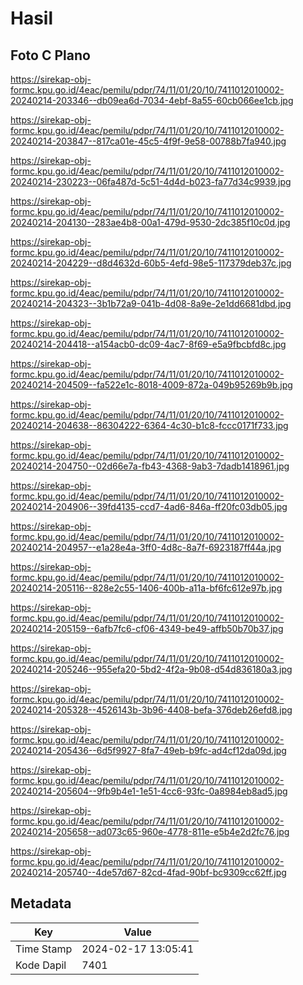 # Hasil

## Foto C Plano

https://sirekap-obj-formc.kpu.go.id/4eac/pemilu/pdpr/74/11/01/20/10/7411012010002-20240214-203346--db09ea6d-7034-4ebf-8a55-60cb066ee1cb.jpg

https://sirekap-obj-formc.kpu.go.id/4eac/pemilu/pdpr/74/11/01/20/10/7411012010002-20240214-203847--817ca01e-45c5-4f9f-9e58-00788b7fa940.jpg

https://sirekap-obj-formc.kpu.go.id/4eac/pemilu/pdpr/74/11/01/20/10/7411012010002-20240214-230223--06fa487d-5c51-4d4d-b023-fa77d34c9939.jpg

https://sirekap-obj-formc.kpu.go.id/4eac/pemilu/pdpr/74/11/01/20/10/7411012010002-20240214-204130--283ae4b8-00a1-479d-9530-2dc385f10c0d.jpg

https://sirekap-obj-formc.kpu.go.id/4eac/pemilu/pdpr/74/11/01/20/10/7411012010002-20240214-204229--d8d4632d-60b5-4efd-98e5-117379deb37c.jpg

https://sirekap-obj-formc.kpu.go.id/4eac/pemilu/pdpr/74/11/01/20/10/7411012010002-20240214-204323--3b1b72a9-041b-4d08-8a9e-2e1dd6681dbd.jpg

https://sirekap-obj-formc.kpu.go.id/4eac/pemilu/pdpr/74/11/01/20/10/7411012010002-20240214-204418--a154acb0-dc09-4ac7-8f69-e5a9fbcbfd8c.jpg

https://sirekap-obj-formc.kpu.go.id/4eac/pemilu/pdpr/74/11/01/20/10/7411012010002-20240214-204509--fa522e1c-8018-4009-872a-049b95269b9b.jpg

https://sirekap-obj-formc.kpu.go.id/4eac/pemilu/pdpr/74/11/01/20/10/7411012010002-20240214-204638--86304222-6364-4c30-b1c8-fccc0171f733.jpg

https://sirekap-obj-formc.kpu.go.id/4eac/pemilu/pdpr/74/11/01/20/10/7411012010002-20240214-204750--02d66e7a-fb43-4368-9ab3-7dadb1418961.jpg

https://sirekap-obj-formc.kpu.go.id/4eac/pemilu/pdpr/74/11/01/20/10/7411012010002-20240214-204906--39fd4135-ccd7-4ad6-846a-ff20fc03db05.jpg

https://sirekap-obj-formc.kpu.go.id/4eac/pemilu/pdpr/74/11/01/20/10/7411012010002-20240214-204957--e1a28e4a-3ff0-4d8c-8a7f-6923187ff44a.jpg

https://sirekap-obj-formc.kpu.go.id/4eac/pemilu/pdpr/74/11/01/20/10/7411012010002-20240214-205116--828e2c55-1406-400b-a11a-bf6fc612e97b.jpg

https://sirekap-obj-formc.kpu.go.id/4eac/pemilu/pdpr/74/11/01/20/10/7411012010002-20240214-205159--6afb7fc6-cf06-4349-be49-affb50b70b37.jpg

https://sirekap-obj-formc.kpu.go.id/4eac/pemilu/pdpr/74/11/01/20/10/7411012010002-20240214-205246--955efa20-5bd2-4f2a-9b08-d54d836180a3.jpg

https://sirekap-obj-formc.kpu.go.id/4eac/pemilu/pdpr/74/11/01/20/10/7411012010002-20240214-205328--4526143b-3b96-4408-befa-376deb26efd8.jpg

https://sirekap-obj-formc.kpu.go.id/4eac/pemilu/pdpr/74/11/01/20/10/7411012010002-20240214-205436--6d5f9927-8fa7-49eb-b9fc-ad4cf12da09d.jpg

https://sirekap-obj-formc.kpu.go.id/4eac/pemilu/pdpr/74/11/01/20/10/7411012010002-20240214-205604--9fb9b4e1-1e51-4cc6-93fc-0a8984eb8ad5.jpg

https://sirekap-obj-formc.kpu.go.id/4eac/pemilu/pdpr/74/11/01/20/10/7411012010002-20240214-205658--ad073c65-960e-4778-811e-e5b4e2d2fc76.jpg

https://sirekap-obj-formc.kpu.go.id/4eac/pemilu/pdpr/74/11/01/20/10/7411012010002-20240214-205740--4de57d67-82cd-4fad-90bf-bc9309cc62ff.jpg


## Metadata

| Key        | Value               |
| ---------- | ------------------- |
| Time Stamp | 2024-02-17 13:05:41 |
| Kode Dapil | 7401                |



